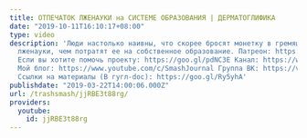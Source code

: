 ```yaml
---
title: ОТПЕЧАТОК ЛЖЕНАУКИ на СИСТЕМЕ ОБРАЗОВАНИЯ | ДЕРМАТОГЛИФИКА
date: "2019-10-11T16:10:17+08:00"
type: video
description: 'Люди настолько наивны, что скорее бросят монетку в гремящий колодец
  лженауки, чем потратят ее на собственное образование. Патреон: https://www.patreon.com/Trashsmash
  Если вы хотите помочь проекту: https://goo.gl/pdNC3E Канал: https://www.youtube.com/user/TrashRecord
  Мой блог: https://www.youtube.com/c/SmashJournal Группа ВК: https://vk.com/trashsmash
  Ссылки на материалы (В гугл-doc): https://goo.gl/Ry5yhA'
publishdate: "2019-03-22T14:00:06.000Z"
url: /trashsmash/jjRBE3t88rg/
providers:
  youtube:
    id: jjRBE3t88rg
---
```

